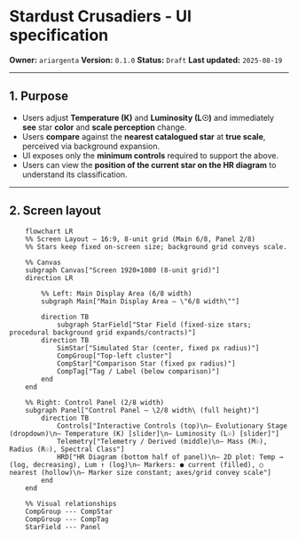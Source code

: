 ﻿# Stardust Crusadiers - UI specification

**Owner:** `ariargenta`
**Version:** `0.1.0`
**Status:** `Draft`
**Last updated:** `2025-08-19`

---

## 1. Purpose
- Users adjust **Temperature (K)** and **Luminosity (L☉)** and immediately **see** star **color** and **scale perception** change.
- Users **compare** against the **nearest catalogued star** at **true scale**, perceived via background expansion.
- UI exposes only the **minimum controls** required to support the above.
- Users can view the **position of the current star on the HR diagram** to understand its classification.

---
## 2. Screen layout
```mermaid
    flowchart LR
    %% Screen Layout — 16:9, 8-unit grid (Main 6/8, Panel 2/8)
    %% Stars keep fixed on-screen size; background grid conveys scale.

    %% Canvas
    subgraph Canvas["Screen 1920×1080 (8-unit grid)"]
    direction LR

        %% Left: Main Display Area (6/8 width)
        subgraph Main["Main Display Area — \"6/8 width\""]
    
        direction TB
            subgraph StarField["Star Field (fixed-size stars; procedural background grid expands/contracts)"]
        direction TB
            SimStar["Simulated Star (center, fixed px radius)"]
            CompGroup["Top-left cluster"]
            CompStar["Comparison Star (fixed px radius)"]
            CompTag["Tag / Label (below comparison)"]
        end
    end

    %% Right: Control Panel (2/8 width)
    subgraph Panel["Control Panel — \2/8 width\ (full height)"]
        direction TB
            Controls["Interactive Controls (top)\n— Evolutionary Stage (dropdown)\n— Temperature (K) [slider]\n— Luminosity (L☉) [slider]"]
            Telemetry["Telemetry / Derived (middle)\n— Mass (M☉), Radius (R☉), Spectral Class"]
            HRD["HR Diagram (bottom half of panel)\n— 2D plot: Temp → (log, decreasing), Lum ↑ (log)\n— Markers: ● current (filled), ○ nearest (hollow)\n— Marker size constant; axes/grid convey scale"]
        end
    end

    %% Visual relationships
    CompGroup --- CompStar
    CompGroup --- CompTag
    StarField --- Panel
```